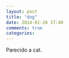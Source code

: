 ```yaml
---
layout: post
title: "dog"
date: 2014-01-28 17:49
comments: true
categories: 
---
```

Parecido a cat.

